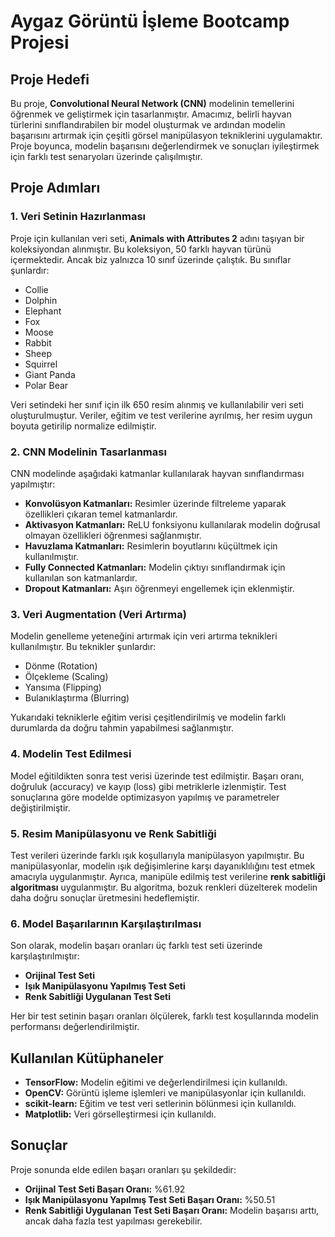 # Aygaz Görüntü İşleme Bootcamp Projesi

## Proje Hedefi
Bu proje, **Convolutional Neural Network (CNN)** modelinin temellerini öğrenmek ve geliştirmek için tasarlanmıştır. Amacımız, belirli hayvan türlerini sınıflandırabilen bir model oluşturmak ve ardından modelin başarısını artırmak için çeşitli görsel manipülasyon tekniklerini uygulamaktır. Proje boyunca, modelin başarısını değerlendirmek ve sonuçları iyileştirmek için farklı test senaryoları üzerinde çalışılmıştır.

## Proje Adımları

### 1. Veri Setinin Hazırlanması
Proje için kullanılan veri seti, **Animals with Attributes 2** adını taşıyan bir koleksiyondan alınmıştır. Bu koleksiyon, 50 farklı hayvan türünü içermektedir. Ancak biz yalnızca 10 sınıf üzerinde çalıştık. Bu sınıflar şunlardır:

- Collie
- Dolphin
- Elephant
- Fox
- Moose
- Rabbit
- Sheep
- Squirrel
- Giant Panda
- Polar Bear

Veri setindeki her sınıf için ilk 650 resim alınmış ve kullanılabilir veri seti oluşturulmuştur. Veriler, eğitim ve test verilerine ayrılmış, her resim uygun boyuta getirilip normalize edilmiştir.

### 2. CNN Modelinin Tasarlanması
CNN modelinde aşağıdaki katmanlar kullanılarak hayvan sınıflandırması yapılmıştır:

- **Konvolüsyon Katmanları:** Resimler üzerinde filtreleme yaparak özellikleri çıkaran temel katmanlardır.
- **Aktivasyon Katmanları:** ReLU fonksiyonu kullanılarak modelin doğrusal olmayan özellikleri öğrenmesi sağlanmıştır.
- **Havuzlama Katmanları:** Resimlerin boyutlarını küçültmek için kullanılmıştır.
- **Fully Connected Katmanları:** Modelin çıktıyı sınıflandırmak için kullanılan son katmanlardır.
- **Dropout Katmanları:** Aşırı öğrenmeyi engellemek için eklenmiştir.

### 3. Veri Augmentation (Veri Artırma)
Modelin genelleme yeteneğini artırmak için veri artırma teknikleri kullanılmıştır. Bu teknikler şunlardır:

- Dönme (Rotation)
- Ölçekleme (Scaling)
- Yansıma (Flipping)
- Bulanıklaştırma (Blurring)

Yukarıdaki tekniklerle eğitim verisi çeşitlendirilmiş ve modelin farklı durumlarda da doğru tahmin yapabilmesi sağlanmıştır.

### 4. Modelin Test Edilmesi
Model eğitildikten sonra test verisi üzerinde test edilmiştir. Başarı oranı, doğruluk (accuracy) ve kayıp (loss) gibi metriklerle izlenmiştir. Test sonuçlarına göre modelde optimizasyon yapılmış ve parametreler değiştirilmiştir.

### 5. Resim Manipülasyonu ve Renk Sabitliği
Test verileri üzerinde farklı ışık koşullarıyla manipülasyon yapılmıştır. Bu manipülasyonlar, modelin ışık değişimlerine karşı dayanıklılığını test etmek amacıyla uygulanmıştır. Ayrıca, manipüle edilmiş test verilerine **renk sabitliği algoritması** uygulanmıştır. Bu algoritma, bozuk renkleri düzelterek modelin daha doğru sonuçlar üretmesini hedeflemiştir.

### 6. Model Başarılarının Karşılaştırılması
Son olarak, modelin başarı oranları üç farklı test seti üzerinde karşılaştırılmıştır:

- **Orijinal Test Seti**
- **Işık Manipülasyonu Yapılmış Test Seti**
- **Renk Sabitliği Uygulanan Test Seti**

Her bir test setinin başarı oranları ölçülerek, farklı test koşullarında modelin performansı değerlendirilmiştir.

## Kullanılan Kütüphaneler

- **TensorFlow:** Modelin eğitimi ve değerlendirilmesi için kullanıldı.
- **OpenCV:** Görüntü işleme işlemleri ve manipülasyonlar için kullanıldı.
- **scikit-learn:** Eğitim ve test veri setlerinin bölünmesi için kullanıldı.
- **Matplotlib:** Veri görselleştirmesi için kullanıldı.

## Sonuçlar
Proje sonunda elde edilen başarı oranları şu şekildedir:

- **Orijinal Test Seti Başarı Oranı:** %61.92
- **Işık Manipülasyonu Yapılmış Test Seti Başarı Oranı:** %50.51
- **Renk Sabitliği Uygulanan Test Seti Başarı Oranı:** Modelin başarısı arttı, ancak daha fazla test yapılması gerekebilir.

